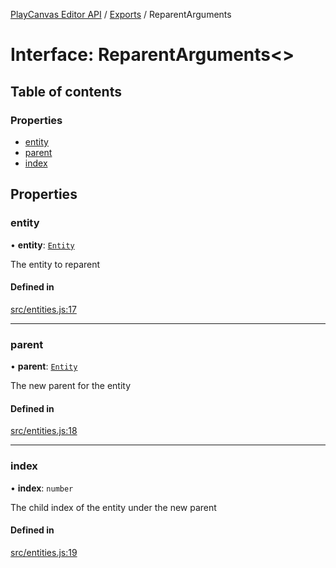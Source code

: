 [PlayCanvas Editor API](../README.md) / [Exports](../modules.md) / ReparentArguments

# Interface: ReparentArguments<\>

## Table of contents

### Properties

- [entity](ReparentArguments.md#entity)
- [parent](ReparentArguments.md#parent)
- [index](ReparentArguments.md#index)

## Properties

### entity

• **entity**: [`Entity`](../classes/Entity.md)

The entity to reparent

#### Defined in

[src/entities.js:17](https://github.com/playcanvas/editor-api/blob/c22ad47/src/entities.js#L17)

___

### parent

• **parent**: [`Entity`](../classes/Entity.md)

The new parent for the entity

#### Defined in

[src/entities.js:18](https://github.com/playcanvas/editor-api/blob/c22ad47/src/entities.js#L18)

___

### index

• **index**: `number`

The child index of the entity under the new parent

#### Defined in

[src/entities.js:19](https://github.com/playcanvas/editor-api/blob/c22ad47/src/entities.js#L19)
